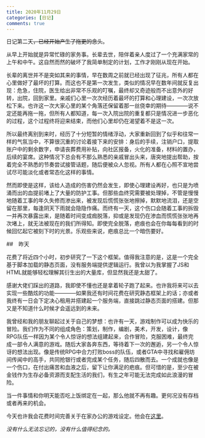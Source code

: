 ```yaml
---
title: 2020年11月29日
categories: [日记]
comments: true
---
```


日记第二天~~，已经开始产生了拖更的念头~~。

从早上开始就是异常忙碌的家务事。长辈去世，陪伴着亲人度过了一个充满家常的上午和中午。这自然而然的破坏了我简单制定的计划，工作才刚刚从现在开始。

长辈的离世并不是突如其来的事情，早在数周之前就已经出现了征兆，所有人都在心里做好了最坏的打算。而这也不是第一次发生，类似的情况早在数年间就反复出现：危急，住院，医生给出非常不乐观的叮嘱，最终却又奇迹般而不出意外的好转，出院，回到家里。亲戚们心里一次次经历着最坏的打算和心理建设，一次次放松下来。也许这一次大家心里的某个角落还保留着那一丝侥幸的期待————说不定还能再拖一拖，但所有人都知道，每一次入院出院的重复都只是情况进一步恶化的过程，这个过程终将迎来结束，而他们心里却仍在渴望着不是这一次。

所以最终离别到来时，经历了十分短暂的情绪浮动，大家重新回到了似乎和往常一样的气氛当中，不算很沉重的讨论着接下来的安排：身后的手续，注销户口，提取账户中的剩余数字，申请丧葬费用补贴，向社区报备，火化的准备，材料的置办，后续的宴席。这种情况下总会有不那么熟悉的亲戚冒出头来，唐突地提出帮助，按着完全不熟悉的节奏尝试接管话题，随后便被众人忽视。所有人都在心照不宣地尝试尽可能淡化或者常态化这样的事情。

然而即使是这样，该给人造成的伤害仍然会发生，即使心理建设再好，也只是为喷涌而出的血提前堵上了大量的防护工事。但那些血终究需要被处理掉，不管是慢慢地随着工事的年久失修而渗出来，被发现后慌慌张张地擦掉，默默地流泪，还是空留在那里，每逢阴天下雨就会隐隐作痛。而终有一天，这个伤口会随着工事的拆毁一并再次暴露出来，是随着时间变成痂脱落，抑或是发现仍在渗血而慌慌张张地再次堵上，就无法被现在的我们所得知。即使完全脱落，疤痕也会在你每每看到的时候回忆起它被刻下时的光景。乐观些来说，疤痕总比一个暗伤要好。

##　昨天

花费了将近四个小时，初步研究了一下这个框架。值得我注意的是，这是一个完全基于脚本加载的静态页面，没有服务端提供逻辑运行。我曾以为我掌握了JS和HTML就能够轻松理解其衍生出的大量库，但显然我还是太甜了。

感谢大佬们踩出的道路，我即使不懂也还是拿着轮子跑了起来。也许我将来可以去实现一些酷炫的功能————如果我还有时间花费在研究静态框架上的话；亦或者我终有一日会下定决心租用并搭建起一个服务端，直接跳过静态页面的搭建。但那又是不知道什么时候才会遥远到的未来。

我曾经和我的朋友聊起过关于自己的梦想：也许有一天，游戏制作可以成为快乐的冒险。我们作为不同的组成角色：策划，制作，编剧，美术，开发，设计，像RPG队伍一样因为某个令人惊讶的想法组建起来，合作冒险，克服困难，最终完成一部令人满意的游戏。随后大家各奔东西，等待着下一次的邂逅，另一个令人惊讶的想法出现。像是传统RPG中合力打败boss的队伍，或者GTA中寻找和雇佣坊间传闻中的高手，共同抢银行或者完成某个任务，随后四散而去。一个成就也像是一个伤口，在付出痛苦和血液之后，留下让你满足的疤痕。但可惜的是，至少在被金钱作为生存必备资源而支配生活的我们，有生之年可能无法完成如此浪漫的冒险。

当一件事情和你明天能否吃上饭绑定在一起，那么他就不再有趣。更何况没有存档或者再来的机会。

今天也许我会花费时间完善关于在家办公的游戏设定。他会在[这里](../2020-11/work_at_home)。




*没有什么无法忘记的，没有什么值得纪念的。*
